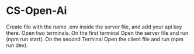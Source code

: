 # CS-Open-Ai

Create file with the name .env inside the server file, and add your api key there.
Open two terminals.
On the first terminal Open the server file and run (npm run start).
On the second Terminal Open the client file and run (npm run dev).
